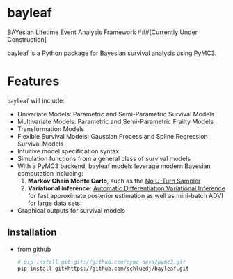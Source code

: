 # bayleaf
BAYesian Lifetime Event Analysis Framework
###[Currently Under Construction]

bayleaf is a Python package for Bayesian survival analysis using [PyMC3](https://github.com/pymc-devs/pymc3).

Features
========
`bayleaf` will include:
-  Univariate Models: Parametric and Semi-Parametric Survival Models
-  Multivariate Models: Parametric and Semi-Parametric Frailty Models
-  Transformation Models
-  Flexible Survival Models: Gaussian Process and Spline Regression Survival Models
-  Intuitive model specification syntax
-  Simulation functions from a general class of survival models
-  With a PyMC3 backend, bayleaf models leverage modern Bayesian computation including:
   1. **Markov Chain Monte Carlo**, such as the [No U-Turn Sampler](http://www.jmlr.org/papers/v15/hoffman14a.html)
    2. **Variational inference**: [Automatic Differentiation Variational Inference](http://www.jmlr.org/papers/v18/16-107.html)
    for fast approximate posterior estimation as well as mini-batch ADVI
    for large data sets.
- Graphical outputs for survival models

Installation
------------

* from github
    ```bash
    # pip install git+git://github.com/pymc-devs/pymc3.git
    pip install git+https://github.com/schluedj/bayleaf.git
    ```
